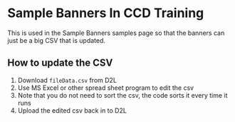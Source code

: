 # Sample Banners In CCD Training
This is used in the Sample Banners samples page so that the banners can just be a big CSV that is updated.

## How to update the CSV
1. Download `fileData.csv` from D2L
1. Use MS Excel or other spread sheet program to edit the csv
1. Note that you do not need to sort the csv, the code sorts it every time it runs
1. Upload the edited csv back in to D2L

